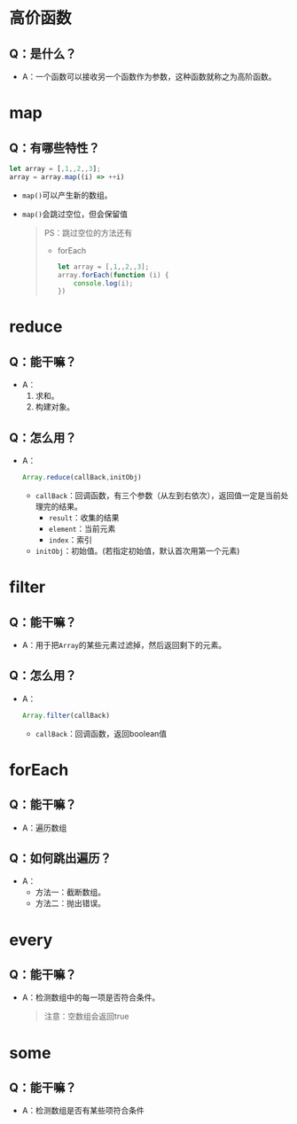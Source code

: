 # 高价函数

## Q：是什么？

* A：一个函数可以接收另一个函数作为参数，这种函数就称之为高阶函数。

# map

## Q：有哪些特性？

````javascript
let array = [,1,,2,,3];
array = array.map((i) => ++i)
````

* `map()`可以产生新的数组。

* `map()`会跳过空位，但会保留值

  > PS：跳过空位的方法还有
  >
  > * forEach
  >
  >   ````javascript
  >   let array = [,1,,2,,3];
  >   array.forEach(function (i) {
  >       console.log(i);
  >   })
  >   ````

# reduce

## Q：能干嘛？

* A：
  1. 求和。
  2. 构建对象。

## Q：怎么用？

* A：

  ````javascript
  Array.reduce(callBack,initObj)
  ````

  * `callBack`：回调函数，有三个参数（从左到右依次），返回值一定是当前处理完的结果。
    * `result`：收集的结果
    * `element`：当前元素
    * `index`：索引
  * `initObj`：初始值。(若指定初始值，默认首次用第一个元素)

# filter

## Q：能干嘛？

* A：用于把`Array`的某些元素过滤掉，然后返回剩下的元素。

## Q：怎么用？

* A：

  ````javascript
  Array.filter(callBack)
  ````

  * `callBack`：回调函数，返回boolean值

# forEach

## Q：能干嘛？

* A：遍历数组

## Q：如何跳出遍历？

* A：
  * 方法一：截断数组。
  * 方法二：抛出错误。

# every

## Q：能干嘛？

* A：检测数组中的每一项是否符合条件。

  > 注意：空数组会返回true

# some

## Q：能干嘛？

* A：检测数组是否有某些项符合条件